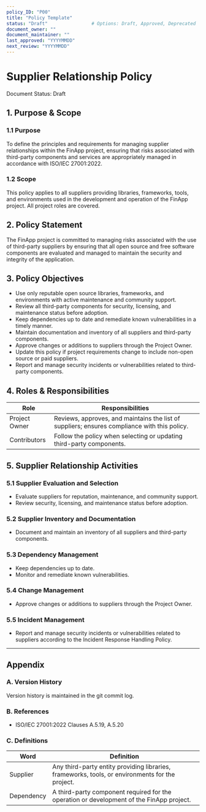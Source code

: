 ```yaml
---
policy_ID: "P00"
title: "Policy Template"
status: "Draft"                # Options: Draft, Approved, Deprecated
document_owner: ""
document_maintainer: ""
last_approved: "YYYYMMDD"
next_review: "YYYYMMDD"
---
```

# Supplier Relationship Policy

Document Status: Draft

## 1. Purpose & Scope

### 1.1 Purpose
To define the principles and requirements for managing supplier relationships within the FinApp project, ensuring that risks associated with third-party components and services are appropriately managed in accordance with ISO/IEC 27001:2022.

### 1.2 Scope
This policy applies to all suppliers providing libraries, frameworks, tools, and environments used in the development and operation of the FinApp project. All project roles are covered.

## 2. Policy Statement
The FinApp project is committed to managing risks associated with the use of third-party suppliers by ensuring that all open source and free software components are evaluated and managed to maintain the security and integrity of the application.

## 3. Policy Objectives
- Use only reputable open source libraries, frameworks, and environments with active maintenance and community support.
- Review all third-party components for security, licensing, and maintenance status before adoption.
- Keep dependencies up to date and remediate known vulnerabilities in a timely manner.
- Maintain documentation and inventory of all suppliers and third-party components.
- Approve changes or additions to suppliers through the Project Owner.
- Update this policy if project requirements change to include non-open source or paid suppliers.
- Report and manage security incidents or vulnerabilities related to third-party components.

## 4. Roles & Responsibilities

| Role           | Responsibilities                                                                 |
|----------------|----------------------------------------------------------------------------------|
| Project Owner  | Reviews, approves, and maintains the list of suppliers; ensures compliance with this policy. |
| Contributors   | Follow the policy when selecting or updating third-party components.              |

## 5. Supplier Relationship Activities

### 5.1 Supplier Evaluation and Selection
- Evaluate suppliers for reputation, maintenance, and community support.
- Review security, licensing, and maintenance status before adoption.

### 5.2 Supplier Inventory and Documentation
- Document and maintain an inventory of all suppliers and third-party components.

### 5.3 Dependency Management
- Keep dependencies up to date.
- Monitor and remediate known vulnerabilities.

### 5.4 Change Management
- Approve changes or additions to suppliers through the Project Owner.

### 5.5 Incident Management
- Report and manage security incidents or vulnerabilities related to suppliers according to the Incident Response Handling Policy.

---

## Appendix

### A. Version History
Version history is maintained in the git commit log.

### B. References
- ISO/IEC 27001:2022 Clauses A.5.19, A.5.20

### C. Definitions
| Word                | Definition                                                                 |
|---------------------|----------------------------------------------------------------------------|
| Supplier            | Any third-party entity providing libraries, frameworks, tools, or environments for the project. |
| Dependency          | A third-party component required for the operation or development of the FinApp project. |
